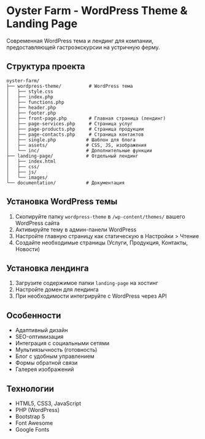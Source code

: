 # Oyster Farm - WordPress Theme & Landing Page

Современная WordPress тема и лендинг для компании, предоставляющей гастроэкскурсии на устричную ферму.

## Структура проекта

```
oyster-farm/
├── wordpress-theme/          # WordPress тема
│   ├── style.css
│   ├── index.php
│   ├── functions.php
│   ├── header.php
│   ├── footer.php
│   ├── front-page.php        # Главная страница (лендинг)
│   ├── page-services.php     # Страница услуг
│   ├── page-products.php     # Страница продукции
│   ├── page-contacts.php     # Страница контактов
│   ├── single.php           # Шаблон для блога
│   ├── assets/              # CSS, JS, изображения
│   └── inc/                 # Дополнительные функции
├── landing-page/            # Отдельный лендинг
│   ├── index.html
│   ├── css/
│   ├── js/
│   └── images/
└── documentation/           # Документация
```

## Установка WordPress темы

1. Скопируйте папку `wordpress-theme` в `/wp-content/themes/` вашего WordPress сайта
2. Активируйте тему в админ-панели WordPress
3. Настройте главную страницу как статическую в Настройки > Чтение
4. Создайте необходимые страницы (Услуги, Продукция, Контакты, Новости)

## Установка лендинга

1. Загрузите содержимое папки `landing-page` на хостинг
2. Настройте домен для лендинга
3. При необходимости интегрируйте с WordPress через API

## Особенности

- Адаптивный дизайн
- SEO-оптимизация
- Интеграция с социальными сетями
- Мультиязычность (готовность)
- Блог с удобным управлением
- Формы обратной связи
- Галерея изображений

## Технологии

- HTML5, CSS3, JavaScript
- PHP (WordPress)
- Bootstrap 5
- Font Awesome
- Google Fonts 